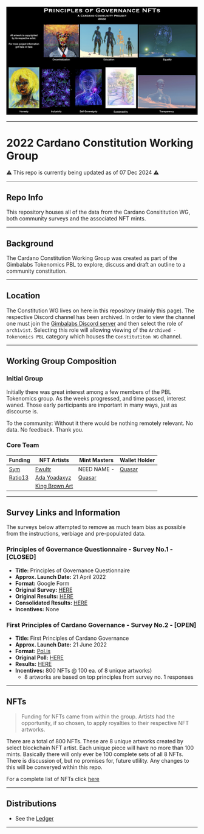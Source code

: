 ![img](https://github.com/st8tikratio/Constitution_WG_2022/blob/main/img/NFT_Cutsheet.jpg)

---

# 2022 Cardano Constitution Working Group
⚠️ This repo is currently being updated as of 07 Dec 2024 ⚠️ 

---

## Repo Info

This repository houses all of the data from the Cardano Consititution WG, both community surveys and the associated NFT mints.

---

## Background

The Cardano Constitution Working Group was created as part of the Gimbalabs Tokenomics PBL to explore, discuss and draft an outline to a community constitution.

---

## Location

The Constitution WG lives on here in this repository (mainly this page). The respective Discord channel has been archived. In order to view the channel one must join the [Gimbalabs Discord server](https://discord.gg/fEykcQejDf) and then select the role of `archivist`. Selecting this role will allowing viewing of the `Archived - Tokenomics PBL` category which houses the `Constitutiton WG` channel.

---

## Working Group Composition

### Initial Group

Initially there was great interest among a few members of the PBL Tokenomics group. As the weeks progressed, and time passed, interest waned. Those early participants are important in many ways, just as discourse is.

To the community: Without it there would be nothing remotely relevant. No data. No feedback. Thank you.

### Core Team

| Funding  | NFT Artists  | Mint Masters | Wallet Holder |
| -------  | ---------    | ------------ | -----------   |
| [Sym](https://x.com/sentient_sym)   | [Fwultr](https://x.com/Fwltur) | NEED NAME - []() | [Quasar](https://x.com/QuasarSure)|
| [Ratio13](https://x.com/st8tik)   | [Ada Yoadaxyz](https://x.com/yoadaxyz) | [Quasar](https://x.com/QuasarSure) | |
|       |  [King Brown Art](https://x.com/kingbrownart) | | |

---

## Survey Links and Information

The surveys below attempted to remove as much team bias as possible from the instructions, verbiage and pre-populated data.

### **Principles of Governance Questionnaire** - Survey No.1 - [CLOSED]
- **Title:** Principles of Governance Questionnaire
- **Approx. Launch Date:** 21 April 2022
- **Format:** Google Form
- **Original Survey:** [HERE](https://forms.gle/Cqg7Ky18oDsSVcd2A)
- **Original Results:** [HERE](https://docs.google.com/spreadsheets/d/1vNg2ZuQhck4yzeT-W9w7L9j4lLrCM9at4aiLnMzHm5Q/edit?usp=sharing)
- **Consolidated Results:** [HERE](https://docs.google.com/spreadsheets/d/1d2AyUBqWxpf1faALfnNK1w2AKCij7P4sOfXXGvjxP9E/edit?usp=sharing)
- **Incentives:** None

### **First Principles of Cardano Governance** - Survey No.2 - [OPEN]
- **Title:** First Principles of Cardano Governance
- **Approx. Launch Date:** 21 June 2022
- **Format:** [Pol.is](https://pol.is)
- **Original Poll:** [HERE](https://pol.is/7uvyfnprjb)
- **Results:** [HERE](https://pol.is/report/r6kea3yeenemaeyhdxzrw)
- **Incentives:** 800 NFTs @ 100 ea. of 8 unique artworks)
  - 8 artworks are based on top principles from survey no. 1 responses   

---

## NFTs

> Funding for NFTs came from within the group. Artists had the opportunity, if so chosen, to apply royalties to their respective NFT artworks.

There are a total of 800 NFTs. These are 8 unique artworks created by select blockchain NFT artist. Each unique piece will have no more than 100 mints. Basically there will only ever be 100 complete sets of all 8 NFTs. There is discussion of, but no promises for, future utlility. Any changes to this will be converyed within this repo.

For a complete list of NFTs click [here](https://github.com/st8tikratio/Constitution_WG_2022/blob/main/img/nft-list.md)

---

## Distributions
- See the [Ledger](https://github.com/st8tikratio/Constitution_WG_2022/blob/main/distros/ledger.md)

---
